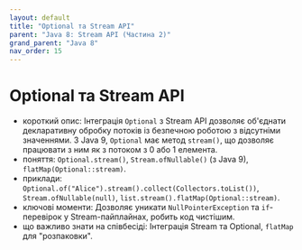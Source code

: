 ```yaml
---
layout: default
title: "Optional та Stream API"
parent: "Java 8: Stream API (Частина 2)"
grand_parent: "Java 8"
nav_order: 15
---
```


# Optional та Stream API

*   короткий опис: Інтеграція `Optional` з Stream API дозволяє об'єднати декларативну обробку потоків із безпечною роботою з відсутніми значеннями. З Java 9, `Optional` має метод `stream()`, що дозволяє працювати з ним як з потоком з 0 або 1 елемента.
*   поняття: `Optional.stream()`, `Stream.ofNullable()` (з Java 9), `flatMap(Optional::stream)`.
*   приклади: `Optional.of("Alice").stream().collect(Collectors.toList())`, `Stream.ofNullable(null)`, `list.stream().flatMap(Optional::stream)`.
*   ключові моменти: Дозволяє уникати `NullPointerException` та `if`-перевірок у Stream-пайплайнах, робить код чистішим.
*   що важливо знати на співбесіді: Інтеграція Stream та Optional, `flatMap` для "розпаковки".
